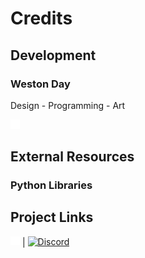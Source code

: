 # Credits

## Development

### Weston Day
Design - Programming - Art  


[<img src="./ui_resources/credits/github-mark-white.png" width=15/>](https://github.com/westbot657)


## External Resources

### Python Libraries








## Project Links
[<img src="./ui_resources/credits/github-mark-white.png" alt="Github" width=15/>]() | [<img src="./ui_resources/credits/.png" alt="Discord" width=15/>]()




